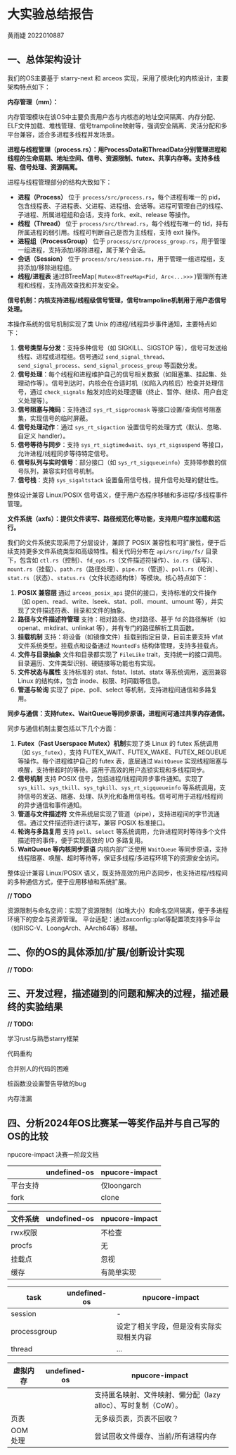 # 大实验总结报告

黄雨婕 2022010887

## 一、总体架构设计

我们的OS主要基于 starry-next 和 arceos  实现，采用了模块化的内核设计，主要架构特点如下：

**内存管理（mm）：**

内存管理模块在该OS中主要负责用户态与内核态的地址空间隔离、内存分配、ELF文件加载、堆栈管理、信号trampoline映射等，强调安全隔离、灵活分配和多平台兼容，适合多进程多线程并发场景。

**进程与线程管理（process.rs）：用ProcessData和ThreadData分别管理进程和线程的生命周期、地址空间、信号、资源限制、futex、共享内存等。支持多线程、信号处理、资源隔离。**

进程与线程管理部分的结构大致如下：

- **进程（Process）** 位于 `process/src/process.rs`，每个进程有唯一的 pid，包含线程表、子进程表、父进程、进程组、会话等。进程可管理自己的线程、子进程、所属进程组和会话，支持 fork、exit、release 等操作。
- **线程（Thread）** 位于 `process/src/thread.rs`，每个线程有唯一的 tid，持有所属进程的弱引用。线程可判断自己是否为主线程，支持 exit 操作。
- **进程组（ProcessGroup）** 位于 `process/src/process_group.rs`，用于管理一组进程，支持添加/移除进程，属于某个会话。
- **会话（Session）** 位于 `process/src/session.rs`，用于管理一组进程组，支持添加/移除进程组。
- **线程/进程表** 通过BTreeMap(  `Mutex<BTreeMap<Pid, Arc<...>>>`  )管理所有进程和线程，支持高效查找和并发安全。

**信号机制：内核支持进程/线程级信号管理，信号trampoline机制用于用户态信号处理。**

本操作系统的信号机制实现了类 Unix 的进程/线程异步事件通知，主要特点如下：

1. **信号类型与分发**：支持多种信号（如 SIGKILL、SIGSTOP 等），信号可发送给线程、进程或进程组。信号通过 `send_signal_thread`、`send_signal_process`、`send_signal_process_group` 等函数分发。
2. **信号处理**：每个线程和进程维护自己的信号相关数据（如阻塞集、挂起集、处理动作等）。信号到达时，内核会在合适时机（如陷入内核后）检查并处理信号，通过 `check_signals` 触发对应的处理逻辑（终止、暂停、继续、用户自定义处理等）。
3. **信号阻塞与掩码**：支持通过 `sys_rt_sigprocmask` 等接口设置/查询信号阻塞集，实现信号的临时屏蔽。
4. **信号处理动作**：通过 `sys_rt_sigaction` 设置信号的处理方式（默认、忽略、自定义 handler）。
5. **信号等待与同步**：支持 `sys_rt_sigtimedwait`、`sys_rt_sigsuspend` 等接口，允许进程/线程同步等待特定信号。
6. **信号队列与实时信号**：部分接口（如 `sys_rt_sigqueueinfo`）支持带参数的信号队列，兼容实时信号机制。
7. **信号栈**：支持 `sys_sigaltstack` 设置备用信号栈，提升信号处理的健壮性。

整体设计兼容 Linux/POSIX 信号语义，便于用户态程序移植和多进程/多线程事件管理。

**文件系统（axfs）：提供文件读写、路径规范化等功能，支持用户程序加载和运行。**

我们的文件系统实现采用了分层设计，兼顾了 POSIX 兼容性和可扩展性，便于后续支持更多文件系统类型和高级特性。相关代码分布在 `api/src/imp/fs/` 目录下，包含如 `ctl.rs`（控制）、`fd_ops.rs`（文件描述符操作）、`io.rs`（读写）、`mount.rs`（挂载）、`path.rs`（路径处理）、`pipe.rs`（管道）、`poll.rs`（轮询）、`stat.rs`（状态）、`status.rs`（文件状态结构体）等模块。核心特点如下：

1. **POSIX 兼容层** 通过 `arceos_posix_api` 提供的接口，支持标准的文件操作（如 open、read、write、lseek、stat、poll、mount、umount 等），并实现了文件描述符表、目录和文件的抽象。
2. **路径与文件描述符管理** 支持：相对路径、绝对路径、基于 fd 的路径解析（如 openat、mkdirat、unlinkat 等），并有专门的路径解析工具函数。
3. **挂载机制** 支持：将设备（如镜像文件）挂载到指定目录，目前主要支持 vfat 文件系统类型。挂载点和设备通过 `MountedFs` 结构体管理，支持多挂载点。
4. **文件与目录抽象** 文件和目录都实现了 `FileLike` trait，支持统一的接口调用。目录遍历、文件类型识别、硬链接等功能也有实现。
5. **文件状态与属性** 支持标准的 stat、fstat、lstat、statx 等系统调用，返回兼容 Linux 的结构体，包含 inode、权限、时间戳等信息。
6. **管道与轮询** 实现了 pipe、poll、select 等机制，支持进程间通信和多路复用。

**同步与通信：支持futex、WaitQueue等同步原语，进程间可通过共享内存通信。**

同步与通信机制主要包括以下几个方面：

1. **Futex（Fast Userspace Mutex）机制**实现了类 Linux 的 futex 系统调用（如 `sys_futex`），支持 FUTEX\_WAIT、FUTEX\_WAKE、FUTEX\_REQUEUE 等操作。每个进程维护自己的 futex 表，底层通过 `WaitQueue` 实现线程阻塞与唤醒，支持带超时的等待。适用于高效的用户态锁实现和多线程同步。
2. **信号机制** 支持 POSIX 信号，包括进程/线程间异步事件通知。实现了 `sys_kill`、`sys_tkill`、`sys_tgkill`、`sys_rt_sigqueueinfo` 等系统调用，支持信号的发送、阻塞、处理、队列化和备用信号栈。信号可用于进程/线程间的异步通信和事件通知。
3. **管道与文件描述符** 文件系统层实现了管道（pipe），支持进程间的字节流通信。通过文件描述符进行读写，兼容 POSIX 标准接口。
4. **轮询与多路复用** 支持 `poll`、`select` 等系统调用，允许进程同时等待多个文件描述符的事件，便于实现高效的 I/O 多路复用。
5. **WaitQueue 等内核同步原语**
   内核内部广泛使用 `WaitQueue` 等同步原语，支持线程阻塞、唤醒、超时等待等，保证多线程/多进程环境下的资源安全访问。

整体设计兼容 Linux/POSIX 语义，既支持高效的用户态同步，也支持进程/线程间的多种通信方式，便于应用移植和系统扩展。

**// TODO**

资源限制与命名空间：实现了资源限制（如堆大小）和命名空间隔离，便于多进程环境下的安全与资源管理。
平台适配：通过axconfig::plat等配置项支持多平台（如RISC-V、LoongArch、AArch64等）移植。

## 二、你的OS的具体添加/扩展/创新设计实现

**// TODO:**

## 三、开发过程，描述碰到的问题和解决的过程，描述最终的实验结果

**// TODO:**

学习rust与熟悉starry框架

代码重构

合并别人的代码的困难

桩函数没设置警告导致的bug

内存泄漏

## 四、分析2024年OS比赛某一等奖作品并与自己写的OS的比较

npucore-impact 决赛一阶段文档

|          | undefined-os | npucore-impact |
| -------- | ------------ | -------------- |
| 平台支持 |              | 仅loongarch    |
| fork     |              | clone          |

| 文件系统 | undefined-os | npucore-impact |
| -------- | ------------ | -------------- |
| rwx权限  |              | 不检查         |
| procfs   |              | 无             |
| 挂载点   |              | 忽视           |
| 缓存     |              | 有简单实现     |

| task         | undefined-os | npucore-impact                           |
| ------------ | ------------ | ---------------------------------------- |
| session      |              | -                                        |
| processgroup |              | 设定了相关字段，但是没有实际实现相关内容 |
| thread       |              | ...                                      |

| 虚拟内存 | undefined-os | npucore-impact                                                  |
| -------- | ------------ | --------------------------------------------------------------- |
|          |              | 支持匿名映射、文件映射、懒分配（lazy alloc）、写时复制（CoW）。 |
| 页表     |              | 无多级页表，页表不回收？                                        |
| OOM 处理 |              | 尝试回收文件缓存、当前/所有进程内存                             |
